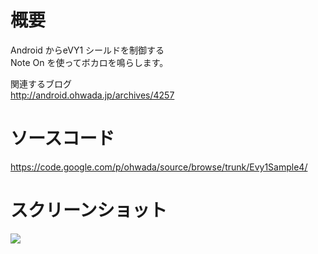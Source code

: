# 概要 #
Android からeVY1 シールドを制御する<br>
Note On を使ってボカロを鳴らします。<br>

関連するブログ <br>
<a href='http://android.ohwada.jp/archives/4257'>http://android.ohwada.jp/archives/4257</a>

<h1>ソースコード</h1>
<a href='https://code.google.com/p/ohwada/source/browse/trunk/Evy1Sample4/'>https://code.google.com/p/ohwada/source/browse/trunk/Evy1Sample4/</a>

<h1>スクリーンショット</h1>
<img src='http://ohwada.googlecode.com/files/20140106evy1_sample4.png' />